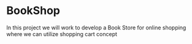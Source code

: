 # BookShop
In this project we will work to develop a Book Store for online shopping where we can utilize shopping cart concept 
